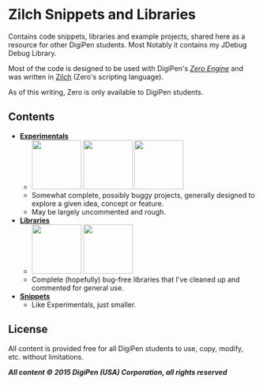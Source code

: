 # Zilch Snippets and Libraries
Contains code snippets, libraries and example projects, shared here as a resource for other DigiPen students. Most Notably it contains my JDebug Debug Library.

Most of the code is designed to be used with DigiPen's *<a href=zero.digipen.edu>Zero Engine</a>* and was written in <a href=http://zero.digipen.edu/Zilch.html>Zilch</a> (Zero's scripting language).

As of this writing, Zero is only available to DigiPen students.



## Contents
* **<a href=https://github.com/JohannesMP/Zilch-Snippets-and-Libraries/tree/master/Experimentals>Experimentals</a>**
  * <img height=100 src=https://camo.githubusercontent.com/4db4a325b294cad724bd958c82bea6138e537a6a/687474703a2f2f692e696d6775722e636f6d2f627234513831362e706e67 /> <img height=100 src=https://camo.githubusercontent.com/795dd9013f9dea32a49e953d2f29536e0c30c0ca/687474703a2f2f692e696d6775722e636f6d2f3949663373656f2e706e67 /> <img height=100 src=https://camo.githubusercontent.com/3f4802dd46df9033aa387508d1f85701f62683f2/687474703a2f2f692e696d6775722e636f6d2f334a6e637535572e706e67 />
  * Somewhat complete, possibly buggy projects, generally designed to explore a given idea, concept or feature.
  * May be largely uncommented and rough.
* **<a href=https://github.com/JohannesMP/Zilch-Snippets-and-Libraries/tree/master/Libraries>Libraries</a>**
  * <img height=100 src=https://camo.githubusercontent.com/0cfa5f0812d49488c8a28c8e3f18d40d5a38b300/687474703a2f2f692e696d6775722e636f6d2f6b48524572724c2e706e672f /> <img height=100 src=https://camo.githubusercontent.com/ece0fd0eed3dffa48e7c2a5ea831307bfdd67a3b/687474703a2f2f692e696d6775722e636f6d2f747241323650482e706e67 />
  * Complete (hopefully) bug-free libraries that I've cleaned up and commented for general use.
* **<a href=https://github.com/JohannesMP/Zilch-Snippets-and-Libraries/tree/master/Snippets>Snippets</a>**
  * Like Experimentals, just smaller.

## License

All content is provided free for all DigiPen students to use, copy, modify, etc. without limitations.

***All content © 2015 DigiPen (USA) Corporation, all rights reserved***

